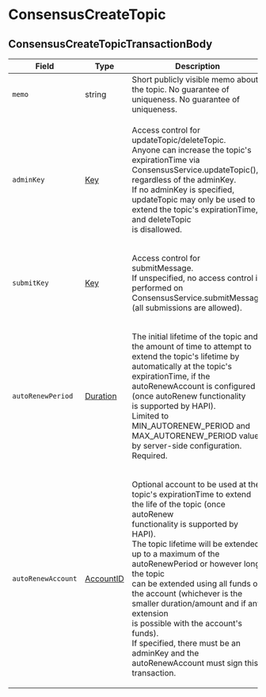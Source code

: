 # ConsensusCreateTopic

## ConsensusCreateTopicTransactionBody

| Field              | Type                                     | Description                                                                                          |
| ------------------ | ---------------------------------------- | ---------------------------------------------------------------------------------------------------- |
| `memo`             | string                                   | Short publicly visible memo about the topic. No guarantee of uniqueness. No guarantee of uniqueness. |
| `adminKey`         | [Key](../basic-types/key.md)             | <p>Access control for updateTopic/deleteTopic.<br>Anyone can increase the topic's expirationTime via ConsensusService.updateTopic(), regardless of the adminKey.<br>If no adminKey is specified, updateTopic may only be used to extend the topic's expirationTime, and deleteTopic<br>is disallowed.</p>                                                                            |
| `submitKey`        | [Key](../basic-types/key.md)             | <p>Access control for submitMessage.<br>If unspecified, no access control is performed on ConsensusService.submitMessage (all submissions are allowed).</p>                                                                            |
| `autoRenewPeriod`  | [Duration](../miscellaneous/duration.md) | <p>The initial lifetime of the topic and the amount of time to attempt to extend the topic's lifetime by<br>automatically at the topic's expirationTime, if the autoRenewAccount is configured (once autoRenew functionality<br>is supported by HAPI).<br>Limited to MIN_AUTORENEW_PERIOD and MAX_AUTORENEW_PERIOD value by server-side configuration.<br>Required.</p>                                                                            |
| `autoRenewAccount` | [AccountID](../basic-types/accountid.md) | <p>Optional account to be used at the topic's expirationTime to extend the life of the topic (once autoRenew<br>functionality is supported by HAPI).<br>The topic lifetime will be extended up to a maximum of the autoRenewPeriod or however long the topic<br>can be extended using all funds on the account (whichever is the smaller duration/amount and if any extension<br>is possible with the account's funds).<br>If specified, there must be an adminKey and the autoRenewAccount must sign this transaction.</p>                                                                            |
